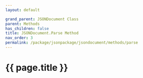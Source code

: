 ```yaml
---
layout: default

grand_parent: JSONDocument Class
parent: Methods
has_children: false
title: JSONDocument.Parse Method
nav_order: 3
permalink: /package/jsonpackage/jsondocument/methods/parse
---
```

# {{ page.title }}